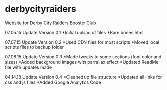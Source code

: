 # derbycityraiders
Website for Derby City Raiders Booster Club


07.05.15 Update
Version 0.1
*Initial upload of files
*Bare bones html

07.07.15 Update
Version 0.2
*Used CDN files for most scripts
*Moved local scripts files to backup folder

07.08.15 Update
Version 0.3
*Made tweaks to some sections (font color and sizes)
*Added background images with parrallax effect
*Updated ReadMe file with updates made

04.14.18 Update
Version 0.4
*Cleaned up file structure
*Updated all links for css and js files 
*Added Google Analytics Code